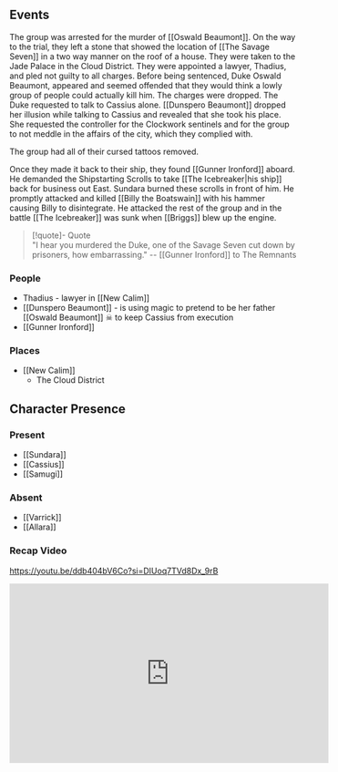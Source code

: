 ## Events
The group was arrested for the murder of [[Oswald Beaumont]]. On the way to the trial, they left a stone that showed the location of [[The Savage Seven]] in a two way manner on the roof of a house. They were taken to the Jade Palace in the Cloud District. They were appointed a lawyer, Thadius, and pled not guilty to all charges. Before being sentenced, Duke Oswald Beaumont, appeared and seemed offended that they would think a lowly group of people could actually kill him. The charges were dropped. The Duke requested to talk to Cassius alone. [[Dunspero Beaumont]] dropped her illusion while talking to Cassius and revealed that she took his place. She requested the controller for the Clockwork sentinels and for the group to not meddle in the affairs of the city, which they complied with.

The group had all of their cursed tattoos removed.

Once they made it back to their ship, they found [[Gunner Ironford]] aboard. He demanded the Shipstarting Scrolls to take [[The Icebreaker|his ship]] back for business out East. Sundara burned these scrolls in front of him. He promptly attacked and killed [[Billy the Boatswain]] with his hammer causing Billy to disintegrate. He attacked the rest of the group and in the battle [[The Icebreaker]] was sunk when [[Briggs]] blew up the engine. 

> [!quote]- Quote  
> "I hear you murdered the Duke, one of the Savage Seven cut down by prisoners, how embarrassing."
> -- [[Gunner Ironford]] to The Remnants

### People
- Thadius - lawyer in [[New Calim]] 
- [[Dunspero Beaumont]] - is using magic to pretend to be her father [[Oswald Beaumont]] ☠ to keep Cassius from execution
- [[Gunner Ironford]] 


### Places 
- [[New Calim]] 
	- The Cloud District

## Character Presence 
### Present
- [[Sundara]] 
- [[Cassius]] 
- [[Samugi]] 
### Absent
- [[Varrick]]
- [[Allara]]

### Recap Video

https://youtu.be/ddb404bV6Co?si=DIUoq7TVd8Dx_9rB

<iframe width="560" height="315" src="https://www.youtube.com/embed/ddb404bV6Co?si=DIUoq7TVd8Dx_9rB" title="YouTube video player" frameborder="0" allow="accelerometer; autoplay; clipboard-write; encrypted-media; gyroscope; picture-in-picture; web-share" referrerpolicy="strict-origin-when-cross-origin" allowfullscreen></iframe>

